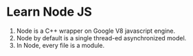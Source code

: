 # Learn Node JS


1. Node is a C++ wrapper on Google V8 javascript engine.
2. Node by default is a single thread-ed asynchronized model.
3. In Node, every file is a module.
